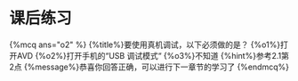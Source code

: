 # 课后练习


{%mcq ans="o2" %}
{%title%}要使用真机调试，以下必须做的是？
{%o1%}打开AVD
{%o2%}打开手机的“USB 调试模式“
{%o3%}不知道
{%hint%}参考2.1第2点
{%message%}恭喜你回答正确，可以进行下一章节的学习了
{%endmcq%}